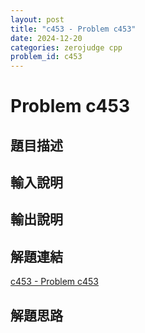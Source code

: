 ```yaml
---
layout: post
title: "c453 - Problem c453"
date: 2024-12-20
categories: zerojudge cpp
problem_id: c453
---
```


# Problem c453

## 題目描述



## 輸入說明



## 輸出說明



## 解題連結

[c453 - Problem c453](https://zerojudge.tw/ShowProblem?problemid=c453)

## 解題思路

